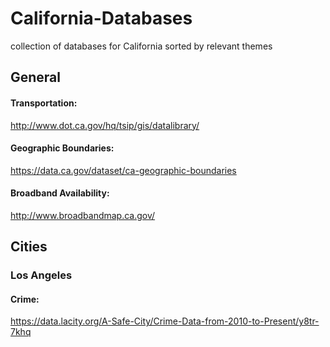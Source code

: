# California-Databases
collection of databases for California sorted by relevant themes

## General

#### Transportation:
http://www.dot.ca.gov/hq/tsip/gis/datalibrary/

#### Geographic Boundaries:
https://data.ca.gov/dataset/ca-geographic-boundaries

#### Broadband Availability:
http://www.broadbandmap.ca.gov/

## Cities
### Los Angeles
#### Crime:
https://data.lacity.org/A-Safe-City/Crime-Data-from-2010-to-Present/y8tr-7khq
